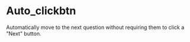 # Auto_clickbtn
Automatically move to the next question without requiring them to click a "Next" button.

